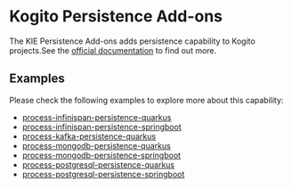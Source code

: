 <!--
  Licensed to the Apache Software Foundation (ASF) under one
  or more contributor license agreements.  See the NOTICE file
  distributed with this work for additional information
  regarding copyright ownership.  The ASF licenses this file
  to you under the Apache License, Version 2.0 (the
  "License"); you may not use this file except in compliance
  with the License.  You may obtain a copy of the License at

    http://www.apache.org/licenses/LICENSE-2.0

  Unless required by applicable law or agreed to in writing,
  software distributed under the License is distributed on an
  "AS IS" BASIS, WITHOUT WARRANTIES OR CONDITIONS OF ANY
  KIND, either express or implied.  See the License for the
  specific language governing permissions and limitations
  under the License.
  -->

# Kogito Persistence Add-ons

The KIE Persistence Add-ons adds persistence capability to Kogito projects.See 
the [official documentation](https://docs.jboss.org/kogito/release/latest/html_single/#con-persistence_kogito-developing-process-services)
to find out more.

## Examples

Please check the following examples to explore more about this capability:

- [process-infinispan-persistence-quarkus](https://github.com/kiegroup/kogito-examples/tree/stable/kogito-quarkus-examples/process-infinispan-persistence-quarkus)
- [process-infinispan-persistence-springboot](https://github.com/kiegroup/kogito-examples/tree/stable/kogito-springboot-examples/process-infinispan-persistence-springboot)
- [process-kafka-persistence-quarkus](https://github.com/kiegroup/kogito-examples/tree/stable/kogito-quarkus-examples/process-kafka-persistence-quarkus)
- [process-mongodb-persistence-quarkus](https://github.com/kiegroup/kogito-examples/tree/stable/kogito-quarkus-examples/process-mongodb-persistence-quarkus)
- [process-mongodb-persistence-springboot](https://github.com/kiegroup/kogito-examples/tree/stable/kogito-springboot-examples/process-mongodb-persistence-springboot)
- [process-postgresql-persistence-quarkus](https://github.com/kiegroup/kogito-examples/tree/stable/kogito-quarkus-examples/process-postgresql-persistence-quarkus)
- [process-postgresql-persistence-springboot](https://github.com/kiegroup/kogito-examples/tree/stable/kogito-springboot-examples/process-postgresql-persistence-springboot)

<!-- TODO: add filesystem/JDBC docs https://issues.redhat.com/browse/KOGITO-5563 -->
